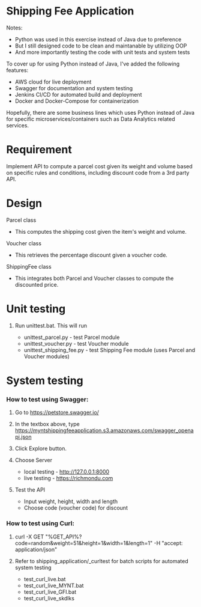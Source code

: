 # Shipping Fee Application

Notes: 

- Python was used in this exercise instead of Java due to preference
- But I still designed code to be clean and maintanable by utilizing OOP 
- And more importantly testing the code with unit tests and system tests


To cover up for using Python instead of Java, I've added the following features:

- AWS cloud for live deployment
- Swagger for documentation and system testing
- Jenkins CI/CD for automated build and deployment
- Docker and Docker-Compose for containerization

Hopefully, there are some business lines which uses Python instead of Java for specific microservices/containers such as Data Analytics related services.

# Requirement

Implement API to compute a parcel cost given its weight and volume based on specific rules and conditions, including discount code from a 3rd party API.

# Design

Parcel class

- This computes the shipping cost given the item's weight and volume.

Voucher class

- This retrieves the percentage discount given a voucher code.

ShippingFee class

- This integrates both Parcel and Voucher classes to compute the discounted price.


# Unit testing

1. Run unittest.bat. This will run 

	- unittest_parcel.py - test Parcel module
	- unittest_voucher.py - test Voucher module
	- unittest_shipping_fee.py - test Shipping Fee module (uses Parcel and Voucher modules)


# System testing


### How to test using Swagger:

1. Go to https://petstore.swagger.io/

2. In the textbox above, type https://myntshippingfeeapplication.s3.amazonaws.com/swagger_openapi.json

3. Click Explore button.

4. Choose Server

	- local testing - http://127.0.0.1:8000
	- live testing - https://richmondu.com

5. Test the API

	- Input weight, height, width and length
	- Choose code (voucher code) for discount


### How to test using Curl:

1. curl -X GET "%GET_API%?code=random&weight=51&height=1&width=1&length=1" -H "accept: application/json"

2. Refer to shipping_application/_curltest for batch scripts for automated system testing

	- test_curl_live.bat
	- test_curl_live_MYNT.bat
	- test_curl_live_GFI.bat
	- test_curl_live_skdlks
